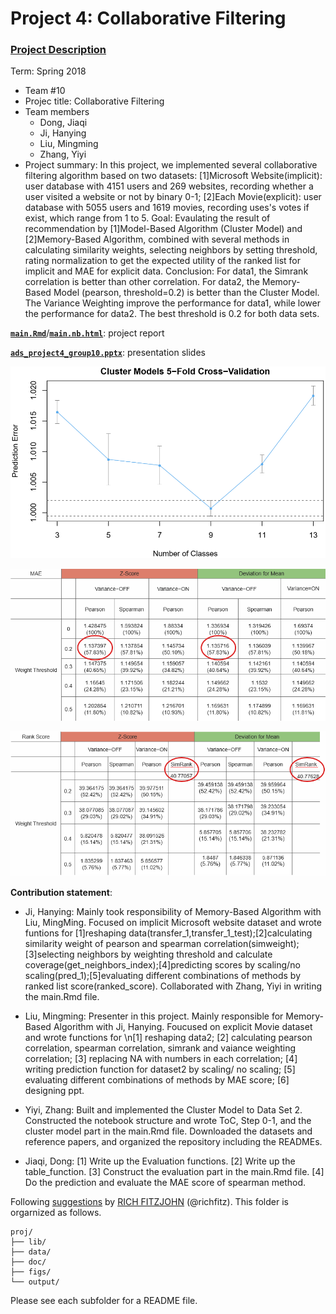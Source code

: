

# Project 4: Collaborative Filtering

### [Project Description](doc/project4_desc.md)

Term: Spring 2018

+ Team #10
+ Projec title: Collaborative Filtering
+ Team members
	+ Dong, Jiaqi
	+ Ji, Hanying
	+ Liu, Mingming
	+ Zhang, Yiyi
+ Project summary: 
In this project, we implemented several collaborative filtering algorithm based on two datasets:
[1]Microsoft Website(implicit): user database with 4151 users and 269 websites, recording whether a user visited a website or not by binary 0-1;
[2]Each Movie(explicit): user database with 5055 users and 1619 movies, recording uses's votes if exist, which range from 1 to 5.
Goal: Evaulating the result of recommendation by [1]Model-Based Algorithm (Cluster Model) and [2]Memory-Based Algorithm, combined with several methods in calculating similarity weights, selecting neighbors by setting threshold, rating normalization to get the expected utility of the ranked list for implicit and MAE for explicit data.
Conclusion: For data1, the Simrank correlation is better than other correlation. For data2, the Memory-Based Model (pearson, threshold=0.2) is better than the Cluster Model. The Variance Weighting improve the performance for data1, while lower the performance for data2. The best threshold is 0.2 for both data sets.

[**`main.Rmd`**](doc/main.Rmd)/[**`main.nb.html`**](doc/main.nb.html): project report 


[**`ads_project4_group10.pptx`**](doc/ads_project4_group10.pptx): presentation slides   


![image](figs/3.png)

![image](figs/2.png)

![image](figs/1.png)

**Contribution statement**:  
+ Ji, Hanying: Mainly took responsibility of Memory-Based Algorithm with Liu, MingMing. Focused on implicit Microsoft website dataset and wrote funtions for [1]reshaping data(transfer_1,transfer_1_test);[2]calculating similarity weight of pearson and spearman correlation(simweight);[3]selecting neighbors by weighting threshold and calculate coverage(get_neighbors_index);[4]predicting scores by scaling/no scaling(pred_1);[5]evaluating different combinations of methods by ranked list score(ranked_score). Collaborated with Zhang, Yiyi in writing the main.Rmd file.

+ Liu, Mingming: Presenter in this project. Mainly responsible for Memory-Based Algorithm with Ji, Hanying. Foucused on explicit Movie dataset and wrote functions for \n[1] reshaping data2; [2] calculating pearson correlation, spearman correlation, simrank and vaiance weighting correlation; [3] replacing NA with numbers in each correlation; [4] writing prediction function for dataset2 by scaling/ no scaling; [5] evaluating different combinations of methods by MAE score; [6] designing ppt. 

+ Yiyi, Zhang: Built and implemented the Cluster Model to Data Set 2. Constructed the notebook structure and wrote ToC, Step 0-1, and the cluster model part in the main.Rmd file. Downloaded the datasets and reference papers, and organized the repository including the READMEs. 

+ Jiaqi, Dong: [1] Write up the Evaluation functions. [2] Write up the table_function. [3] Construct the evaluation part in the main.Rmd file. [4] Do the prediction and evaluate the MAE score of spearman method.

 Following [suggestions](http://nicercode.github.io/blog/2013-04-05-projects/) by [RICH FITZJOHN](http://nicercode.github.io/about/#Team) (@richfitz). This folder is orgarnized as follows.

```
proj/
├── lib/
├── data/
├── doc/
├── figs/
└── output/
```

Please see each subfolder for a README file.
